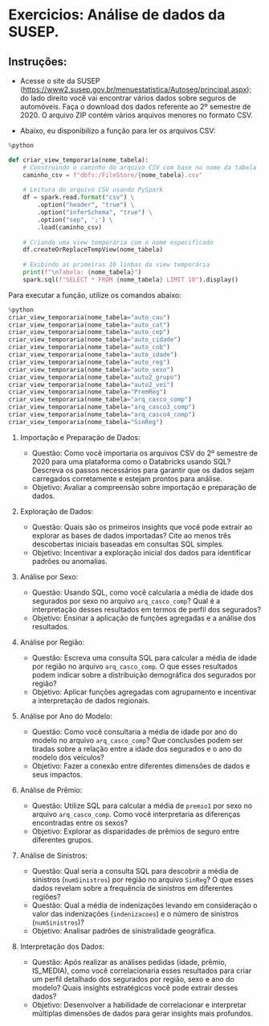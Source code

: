 # Exercicios: Análise de dados da SUSEP.
## Instruções:
- Acesse o site da SUSEP (https://www2.susep.gov.br/menuestatistica/Autoseg/principal.aspx); do lado direito você vai encontrar vários dados sobre seguros de automóveis. Faça o download dos dados referente ao 2º semestre de 2020. O arquivo ZIP contém vários arquivos menores no formato CSV.

- Abaixo, eu disponibilizo a função para ler os arquivos CSV:

```python
%python

def criar_view_temporaria(nome_tabela):
    # Construindo o caminho do arquivo CSV com base no nome da tabela
    caminho_csv = f"dbfs:/FileStore/{nome_tabela}.csv"
    
    # Leitura do arquivo CSV usando PySpark
    df = spark.read.format("csv") \
        .option("header", "true") \
        .option("inferSchema", "true") \
        .option("sep", ';') \
        .load(caminho_csv)
    
    # Criando uma view temporária com o nome especificado
    df.createOrReplaceTempView(nome_tabela)
    
    # Exibindo as primeiras 10 linhas da view temporária
    print(f"\nTabela: {nome_tabela}")
    spark.sql(f"SELECT * FROM {nome_tabela} LIMIT 10").display()
```

Para executar a função, utilize os comandos abaixo:

```python
%python
criar_view_temporaria(nome_tabela="auto_cau")
criar_view_temporaria(nome_tabela="auto_cat")
criar_view_temporaria(nome_tabela="auto_cep")
criar_view_temporaria(nome_tabela="auto_cidade")
criar_view_temporaria(nome_tabela="auto_cob")
criar_view_temporaria(nome_tabela="auto_idade")
criar_view_temporaria(nome_tabela="auto_reg")
criar_view_temporaria(nome_tabela="auto_sexo")
criar_view_temporaria(nome_tabela="auto2_grupo")
criar_view_temporaria(nome_tabela="auto2_vei")
criar_view_temporaria(nome_tabela="PremReg")
criar_view_temporaria(nome_tabela="arq_casco_comp")
criar_view_temporaria(nome_tabela="arq_casco3_comp")
criar_view_temporaria(nome_tabela="arq_casco4_comp")
criar_view_temporaria(nome_tabela="SinReg")
```

1. Importação e Preparação de Dados:
   - Questão: Como você importaria os arquivos CSV do 2º semestre de 2020 para uma plataforma como o Databricks usando SQL? Descreva os passos necessários para garantir que os dados sejam carregados corretamente e estejam prontos para análise.
   - Objetivo: Avaliar a compreensão sobre importação e preparação de dados.

2. Exploração de Dados:
   - Questão: Quais são os primeiros insights que você pode extrair ao explorar as bases de dados importadas? Cite ao menos três descobertas iniciais baseadas em consultas SQL simples.
   - Objetivo: Incentivar a exploração inicial dos dados para identificar padrões ou anomalias.

3. Análise por Sexo:
   - Questão: Usando SQL, como você calcularia a média de idade dos segurados por sexo no arquivo `arq_casco_comp`? Qual é a interpretação desses resultados em termos de perfil dos segurados?
   - Objetivo: Ensinar a aplicação de funções agregadas e a análise dos resultados.

4. Análise por Região:
   - Questão: Escreva uma consulta SQL para calcular a média de idade por região no arquivo `arq_casco_comp`. O que esses resultados podem indicar sobre a distribuição demográfica dos segurados por região?
   - Objetivo: Aplicar funções agregadas com agrupamento e incentivar a interpretação de dados regionais.

5. Análise por Ano do Modelo:
   - Questão: Como você consultaria a média de idade por ano do modelo no arquivo `arq_casco_comp`? Que conclusões podem ser tiradas sobre a relação entre a idade dos segurados e o ano do modelo dos veículos?
   - Objetivo: Fazer a conexão entre diferentes dimensões de dados e seus impactos.

6. Análise de Prêmio:
   - Questão: Utilize SQL para calcular a média de `premio1` por sexo no arquivo `arq_casco_comp`. Como você interpretaria as diferenças encontradas entre os sexos?
   - Objetivo: Explorar as disparidades de prêmios de seguro entre diferentes grupos.

7. Análise de Sinistros:
   - Questão: Qual seria a consulta SQL para descobrir a média de sinistros (`numSinistros`) por região no arquivo `SinReg`? O que esses dados revelam sobre a frequência de sinistros em diferentes regiões?
   - Questão: Qual a média de indenizações levando em consideração o valor das indenizações (`indenizacoes`) e o número de sinistros (`numSinistros`)? 
   - Objetivo: Analisar padrões de sinistralidade geográfica.

8. Interpretação dos Dados:
   - Questão: Após realizar as análises pedidas (idade, prêmio, IS_MEDIA), como você correlacionaria esses resultados para criar um perfil detalhado dos segurados por região, sexo e ano do modelo? Quais insights estratégicos você pode extrair desses dados?
   - Objetivo: Desenvolver a habilidade de correlacionar e interpretar múltiplas dimensões de dados para gerar insights mais profundos.
